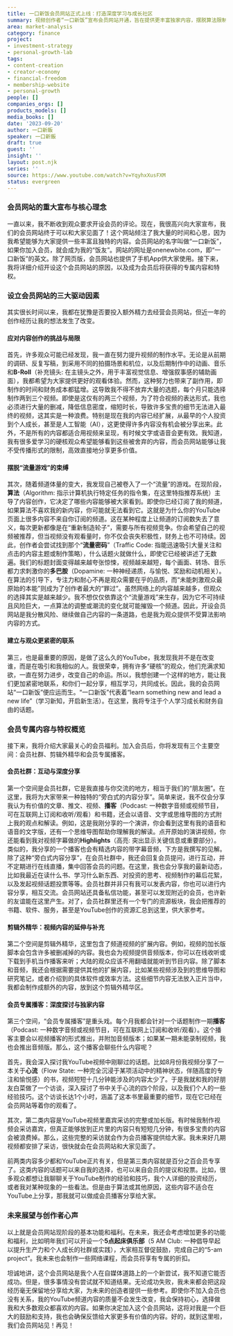 ```yaml
---
title: 一口新饭会员网站正式上线：打造深度学习与成长社区
summary: 视频创作者“一口新饭”宣布会员网站开通，旨在提供更丰富独家内容，摆脱算法限制，与“饭友”们共同学习成长，并详细介绍了会员社群、剪辑外精华和专属播客三大福利。
area: market-analysis
category: finance
project:
- investment-strategy
- personal-growth-lab
tags:
- content-creation
- creator-economy
- financial-freedom
- membership-website
- personal-growth
people: []
companies_orgs: []
products_models: []
media_books: []
date: '2023-09-20'
author: 一口新飯
speaker: 一口新飯
draft: true
guest: ''
insight: ''
layout: post.njk
series: ''
source: https://www.youtube.com/watch?v=YqyhxXusFXM
status: evergreen
---
```

### 会员网站的重大宣布与核心理念

一直以来，我不断收到观众要求开设会员的评论。现在，我很高兴向大家宣布，我们的会员网站终于可以和大家见面了！这个网站倾注了我大量的时间和心思，因为我希望能够为大家提供一些丰富且独特的内容。会员网站的名字叫做“一口新饭”，如果你加入会员，就会成为我的“饭友”。网站的网址是onenewbite.com，即“一口新饭”的英文。除了网页版，会员网站也提供了手机App供大家使用。接下来，我将详细介绍开设这个会员网站的原因，以及成为会员后将获得的专属内容和特权。

### 设立会员网站的三大驱动因素

其实很长时间以来，我都在犹豫是否要投入额外精力去经营会员网站，但近一年的创作经历让我的想法发生了改变。

#### 应对内容创作的挑战与局限

首先，许多观众可能已经发现，我一直在努力提升视频的制作水平。无论是从前期的调研、反复写稿，到采用不同的拍摄场景和机位，以及后期制作中的动画、音乐和**B-Roll**（补充镜头: 在主镜头之外，用于丰富视觉信息、增强叙事感的辅助画面），我都希望为大家提供更好的观看体验。然而，这种努力也带来了副作用，即制作的时间和财务成本都猛增。这导致我不得不放弃大量的选题，每个月只能选择制作两到三个视频。即使是这仅有的两三个视频，为了符合视频的表达形式，我也必须进行大量的删减，降低信息密度，缩短时长，导致许多宝贵的细节无法进入最终的视频，这其实是一种浪费。特别是现在我的内容已经扩展，从最早的个人投资到个人成长，甚至是人工智能（AI），这更使得许多内容没有机会被分享出来。此外，不是所有的内容都适合用视频来呈现，有时候文字或语音会更有效。我知道，我有很多爱学习的硬核观众希望能够看到这些被舍弃的内容，而会员网站能够让我不受传播形式的限制，高效直接地分享更多价值。

#### 摆脱“流量游戏”的束缚

其次，随着频道体量的变大，我发现自己被卷入了一个“流量”的游戏。在现阶段，**算法**（Algorithm: 指示计算机执行特定任务的指令集，在这里特指推荐系统）主导了内容创作，它决定了哪些内容能够被大家看到。即使你已经订阅了我的频道，如果算法不喜欢我的新内容，你可能就无法看到它。这就是为什么你的YouTube页面上很多内容不来自你订阅的频道。这在某种程度上让频道的订阅数失去了意义，每次更新都像是在“重新制造轮子”，需要与所有视频竞争。你会希望自己的视频被推荐，但当视频没有观看量时，你不仅会丧失积极性，财务上也不可持续。因此，创作者会尝试找到那个“**流量密码**”（Traffic Code: 指能迅速吸引大量关注和点击的内容主题或制作策略），什么话题火就做什么，即使它已经被讲述了无数遍。我们的标题封面变得越来越夸张惊悚，视频越来越短，每个画面、转场、音乐都力求刺激你的**多巴胺**（Dopamine: 一种神经递质，与愉悦、奖励和动机相关）。在算法的引导下，专注力和耐心不再是观众需要在乎的品质，而“未能刺激观众最原始的本能”则成为了创作者最大的“罪过”。虽然网络上的内容越来越多，但观众的选择其实是越来越少。我不想仅仅依靠这个“流量游戏”来生存，因为它不可持续且风险巨大，一点算法的调整或潮流的变化就可能摧毁一个频道。因此，开设会员网站是我分散风险、继续做自己内容的一条道路，也是我为观众提供不受算法影响内容的方式。

#### 建立与观众更紧密的联系

第三，也是最重要的原因，是做了这么久的YouTube，我发现我并不是在改变谁，而是在吸引和我相似的人。我很荣幸，拥有许多“硬核”的观众，他们充满求知欲，一直在努力进步，改变自己的命运。所以，我想创建一个这样的地方，能让我们更加紧密地联系，和你们一起分享，相互学习，共同成长。因此，我的会员网站“一口新饭”便应运而生。“一口新饭”代表着“learn something new and lead a new life”（学习新知，开启新生活）。在这里，我将专注于个人学习成长和财务自由的话题。

### 会员专属内容与特权概览

接下来，我将介绍大家最关心的会员福利。加入会员后，你将发现有三个主要空间：会员社群、剪辑外精华和会员专属播客。

#### 会员社群：互动与深度分享

第一个空间是会员社群，它是我直接与你交流的地方，相当于我们的“朋友圈”。在这里，我将为大家带来一种独特的“旁白式的内容分享”。简单来说，我不仅会分享我认为有价值的文章、推文、视频、**播客**（Podcast: 一种数字音频或视频节目，可在互联网上订阅和收听/观看）和书籍，还会以语音、文字或思维导图的方式附上我的观点和解读。例如，这是我刚分享的一个演讲，你会看到这里有我的语音和语音的文字版，还有一个思维导图帮助你理解我的解读。点开原始的演讲视频，你还能看到我对视频字幕做的**Highlights**（高亮: 突出显示关键信息或重要部分）。类似的，我分享的一个播客也会有精选内容的带字幕音频，下方是我撰写的见解。除了这种“旁白式内容分享”，在会员社群中，我还会回复会员提问，进行互动，并不定期进行在线直播，集中回答会员的问题。在这里，我也会分享我的最新动态，比如我最近在读什么书、学习什么新东西、对投资的思考、视频制作的幕后花絮，以及发起视频话题投票等等。会员社群并非只有我可以发表内容，你也可以进行内容分享，相互交流。会员网站还具备私信功能，甚至可以发现附近的会员，也许新的友谊能在这里产生。对了，会员社群里还有一个专门的资源板块，我会把推荐的书籍、软件、服务，甚至是YouTube创作的资源汇总到这里，供大家参考。

#### 剪辑外精华：视频内容的延伸与补充

第二个空间是剪辑外精华，这里包含了频道视频的扩展内容。例如，视频的加长版脚本会包含许多被删减掉的内容。我也会为视频提供音频版本，你可以在线收听或下载到手机当作播客来听；大陆的观众应该不用翻墙就能听到节目内容。除了脚本和音频，我还会根据需要提供其他的扩展内容，比如某些视频涉及到的思维导图和研究笔记，或者介绍到的具体软件或效率方法。这些细节内容无法放入正片当中，我都会制作成额外的内容，放到这个剪辑外精华区。

#### 会员专属播客：深度探讨与独家内容

第三个空间，“会员专属播客”是重头戏。每个月我都会针对一个话题制作一期**播客**（Podcast: 一种数字音频或视频节目，可在互联网上订阅和收听/观看）。这个播客主要会以视频播客的形式推出，并附加音频版本；如果某一期未能录制视频，我也会推出音频版。那么，这个播客会聊些什么内容呢？

首先，我会深入探讨我YouTube视频中刚聊过的话题。比如8月份我视频分享了一本关于**心流**（Flow State: 一种完全沉浸于某项活动中的精神状态，伴随高度的专注和愉悦感）的书，视频短短十几分钟能涉及的内容太少了。于是我就和我的好朋友白菜做了一个访谈，深入探讨了书中关于心流的四个阶段，以及我们个人的一些经验技巧。这个访谈长达1个小时，涵盖了这本书里最重要的细节，现在它已经在会员网站等着你的观看了。

其次，第二类内容是YouTube视频里嘉宾采访的完整或加长版。有时候我制作视频会采访嘉宾，但真正能够放到正片里的内容只有短短几分钟，有很多宝贵的内容会被浪费掉。那么，这些完整的采访就会作为会员播客提供给大家。我未来好几期视频都安排了采访，很快就会在会员网站和大家见面了。

前两类内容多少都和YouTube正片有关，但是第三类内容就是百分之百会员专享了。这类内容的话题可以来自我的选择，也可以来自会员的提议和投票。比如，很多观众都想让我聊聊关于YouTube制作的经验和技巧，我个人详细的投资经历，或者我对某种现象的一些看法。但是由于算法或其他原因，这些内容不适合在YouTube上分享，那我就可以做成会员播客分享给大家。

### 未来展望与创作者心声

以上就是会员网站现阶段的基本功能和福利。在未来，我还会考虑增加更多的功能和福利，比如明年我们可以开设一个**5点起床俱乐部**（5 AM Club: 一种倡导早起以提升生产力和个人成长的社群或实践），大家相互督促鼓励，完成自己的“5-am project”。我未来也会制作一些网络课程，而会员将享有专属的折扣。

坦诚地讲，这个会员网站是我个人在自媒体道路上的一个新尝试，我不知道它能否成功。但是，很多事情没有尝试就不知道结果。无论成功失败，我未来都会把这段经历毫无保留地分享给大家，为未来的创造者提供一些参考。即使你不加入会员也没有关系，我的YouTube频道内容的质量不会发生改变，我会保持初心，选择做我和大多数观众都喜欢的内容。如果你决定加入这个会员网站，这将对我是一个巨大的鼓励和支持，我也会确保反馈给大家更多有价值的内容。好的，就到这里啦，我们会员网站见！再见！